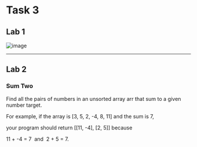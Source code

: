 # Task 3

## Lab 1

![image](https://github.com/ZeinabAbdien00/iti-kotlin-tasks/assets/105871085/2d55fa39-6121-4f6f-a4b2-85044d4f41cd)

----------------------------------------

## Lab 2

### Sum Two

Find all the pairs of numbers in an unsorted array arr that sum to a given number target.

For example, if the array is [3, 5, 2, -4, 8, 11] and the sum is 7,

your program should return [[11, -4], [2, 5]] because

11 + -4 = 7  and  2 + 5 = 7.


